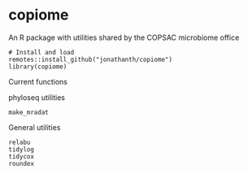 # copiome
An R package with utilities shared by the COPSAC microbiome office
```
# Install and load
remotes::install_github("jonathanth/copiome")
library(copiome)
```

Current functions

phyloseq utilities
```
make_mradat
```

General utilities
```
relabu
tidylog
tidycox
roundex
```
